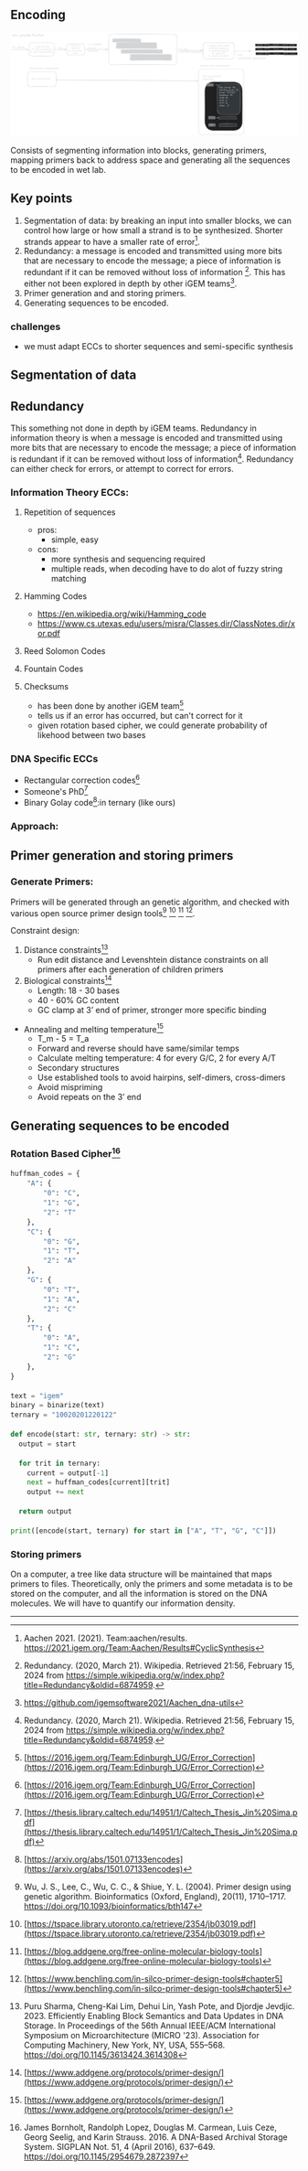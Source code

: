 ## Encoding

<div class="scroll">

![encoding](./images/encoding_dark.png)

</div>

Consists of segmenting information into blocks, generating primers, mapping primers back to address space and generating all the sequences to be encoded in wet lab.

## Key points

1. Segmentation of data: by breaking an input into smaller blocks, we can control how large or how small a strand is to be synthesized. Shorter strands appear to have a smaller rate of error[^aachen].
2. Redundancy: a message is encoded and transmitted using more bits that are necessary to encode the message; a piece of information is redundant if it can be removed without loss of information [^redundancy]. This has either not been explored in depth by other iGEM teams[^github].
3. Primer generation and and storing primers.
4. Generating sequences to be encoded.

### challenges

- we must adapt ECCs to shorter sequences and semi-specific synthesis

## Segmentation of data

## Redundancy

This something not done in depth by iGEM teams. Redundancy in information theory is when a message is encoded and transmitted using more bits that are necessary to encode the message; a piece of information is redundant if it can be removed without loss of information[^redundancy]. Redundancy can either check for errors, or attempt to correct for errors.

### Information Theory ECCs:

1. Repetition of sequences

   - pros:
     - simple, easy
   - cons:
     - more synthesis and sequencing required
     - multiple reads, when decoding have to do alot of fuzzy string matching

2. Hamming Codes

   - https://en.wikipedia.org/wiki/Hamming_code
   - https://www.cs.utexas.edu/users/misra/Classes.dir/ClassNotes.dir/xor.pdf

3. Reed Solomon Codes

4. Fountain Codes

5. Checksums
   - has been done by another iGEM team[^edinburgh]
   - tells us if an error has occurred, but can't correct for it
   - given rotation based cipher, we could generate probability of likehood between two bases

### DNA Specific ECCs

- Rectangular correction codes[^edinburgh]
- Someone's PhD[^phd]
- Binary Golay code[^golay]:in ternary (like ours)

### Approach:

## Primer generation and storing primers

### Generate Primers:

Primers will be generated through an genetic algorithm, and checked with various open source primer design tools[^genetic] [^uoft] [^tools] [^benchling].

Constraint design:

1. Distance constraints[^block]
   - Run edit distance and Levenshtein distance constraints on all primers after each generation of children primers
2. Biological constraints[^primer]
   - Length: 18 - 30 bases
   - 40 - 60% GC content
   - GC clamp at 3’ end of primer, stronger more specific binding

- Annealing and melting temperature[^primer]
  - T_m - 5 = T_a
  - Forward and reverse should have same/similar temps
  - Calculate melting temperature: 4 for every G/C, 2 for every A/T
  - Secondary structures
  - Use established tools to avoid hairpins, self-dimers, cross-dimers
  - Avoid mispriming
  - Avoid repeats on the 3’ end

## Generating sequences to be encoded

### Rotation Based Cipher[^archival]

```python
huffman_codes = {
    "A": {
        "0": "C",
        "1": "G",
        "2": "T"
    },
    "C": {
        "0": "G",
        "1": "T",
        "2": "A"
    },
    "G": {
        "0": "T",
        "1": "A",
        "2": "C"
    },
    "T": {
        "0": "A",
        "1": "C",
        "2": "G"
    },
}

text = "igem"
binary = binarize(text)
ternary = "10020201220122"

def encode(start: str, ternary: str) -> str:
  output = start

  for trit in ternary:
    current = output[-1]
    next = huffman_codes[current][trit]
    output += next

  return output

print([encode(start, ternary) for start in ["A", "T", "G", "C"]])

```

### Storing primers

On a computer, a tree like data structure will be maintained that maps primers to files. Theoretically, only the primers and some metadata is to be stored on the computer, and all the information is stored on the DNA molecules. We will have to quantify our information density.

---

[^genetic]: Wu, J. S., Lee, C., Wu, C. C., & Shiue, Y. L. (2004). Primer design using genetic algorithm. Bioinformatics (Oxford, England), 20(11), 1710–1717. https://doi.org/10.1093/bioinformatics/bth147
[^aachen]: Aachen 2021. (2021). Team:aachen/results. https://2021.igem.org/Team:Aachen/Results#CyclicSynthesis
[^redundancy]: Redundancy. (2020, March 21). Wikipedia. Retrieved 21:56, February 15, 2024 from https://simple.wikipedia.org/w/index.php?title=Redundancy&oldid=6874959.
[^github]: https://github.com/igemsoftware2021/Aachen_dna-utils
[^archival]: James Bornholt, Randolph Lopez, Douglas M. Carmean, Luis Ceze, Georg Seelig, and Karin Strauss. 2016. A DNA-Based Archival Storage System. SIGPLAN Not. 51, 4 (April 2016), 637–649. https://doi.org/10.1145/2954679.2872397
[^edinburgh]: [https://2016.igem.org/Team:Edinburgh_UG/Error_Correction](https://2016.igem.org/Team:Edinburgh_UG/Error_Correction)
[^golay]: [https://arxiv.org/abs/1501.07133encodes](https://arxiv.org/abs/1501.07133encodes)
[^phd]: [https://thesis.library.caltech.edu/14951/1/Caltech_Thesis_Jin%20Sima.pdf](https://thesis.library.caltech.edu/14951/1/Caltech_Thesis_Jin%20Sima.pdf)
[^block]: Puru Sharma, Cheng-Kai Lim, Dehui Lin, Yash Pote, and Djordje Jevdjic. 2023. Efficiently Enabling Block Semantics and Data Updates in DNA Storage. In Proceedings of the 56th Annual IEEE/ACM International Symposium on Microarchitecture (MICRO '23). Association for Computing Machinery, New York, NY, USA, 555–568. https://doi.org/10.1145/3613424.3614308
[^uoft]: [https://tspace.library.utoronto.ca/retrieve/2354/jb03019.pdf](https://tspace.library.utoronto.ca/retrieve/2354/jb03019.pdf)
[^primer]: [https://www.addgene.org/protocols/primer-design/](https://www.addgene.org/protocols/primer-design/)
[^tools]: [https://blog.addgene.org/free-online-molecular-biology-tools](https://blog.addgene.org/free-online-molecular-biology-tools)
[^benchling]: [https://www.benchling.com/in-silco-primer-design-tools#chapter5](https://www.benchling.com/in-silco-primer-design-tools#chapter5)
